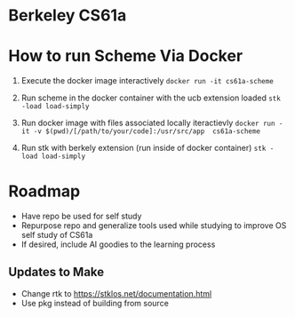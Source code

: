 # Berkeley CS61a

# How to run Scheme Via Docker
1. Execute the docker image interactively
`docker run -it cs61a-scheme`

2. Run scheme in the docker container with the ucb extension loaded
`stk -load load-simply`

3. Run docker image with files associated locally iteractievly
`docker run -it -v $(pwd)/[/path/to/your/code]:/usr/src/app  cs61a-scheme`

4. Run stk with berkely extension (run inside of docker container)
`stk -load load-simply`




# Roadmap
- Have repo be used for self study
- Repurpose repo and generalize tools used while studying to improve OS self study of CS61a
- If desired, include AI goodies to the learning process 

## Updates to Make
- Change rtk to https://stklos.net/documentation.html
- Use pkg instead of building from source

